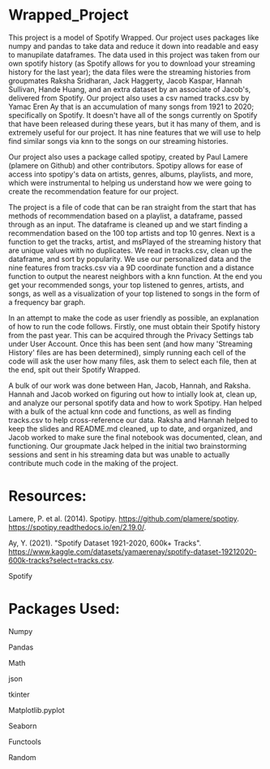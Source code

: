 # Wrapped_Project

This project is a model of Spotify Wrapped. Our project uses packages like numpy and pandas to take data and reduce it down into readable and easy to manupilate dataframes. The data used in this project was taken from our own spotify history (as Spotify allows for you to download your streaming history for the last year); the data files were the streaming histories from groupmates Raksha Sridharan, Jack Haggerty, Jacob Kaspar, Hannah Sullivan, Hande Huang, and an extra dataset by an associate of Jacob's, delivered from Spotify. Our project also uses a csv named tracks.csv by Yamac Eren Ay that is an accumulation of many songs from 1921 to 2020; specifically on Spotify. It doesn't have all of the songs currently on Spotify that have been released during these years, but it has many of them, and is extremely useful for our project. It has nine features that we will use to help find similar songs via knn to the songs on our streaming histories. 

Our project also uses a package called spotipy, created by Paul Lamere (plamere on Github) and other contributors. Spotipy allows for ease of access into spotipy's data on artists, genres, albums, playlists, and more, which were instrumental to helping us understand how we were going to create the recommendation feature for our project. 

The project is a file of code that can be ran straight from the start that has methods of recommendation based on a playlist, a dataframe, passed through as an input. The dataframe is cleaned up and we start finding a recommendation based on the 100 top artists and top 10 genres. Next is a function to get the tracks, artist, and msPlayed of the streaming history that are unique values with no duplicates. We read in tracks.csv, clean up the dataframe, and sort by popularity. We use our personalized data and the nine features from tracks.csv via a 9D coordinate function and a distance function to output the nearest neighbors with a knn function. At the end you get your recommended songs, your top listened to genres, artists, and songs, as well as a visualization of your top listened to songs in the form of a frequency bar graph.

In an attempt to make the code as user friendly as possible, an explanation of how to run the code follows. Firstly, one must obtain their Spotify history from the past year. This can be acquired through the Privacy Settings tab under User Account. Once this has been sent (and how many 'Streaming History' files are has been determined), simply running each cell of the code will ask the user how many files, ask them to select each file, then at the end, spit out their Spotify Wrapped.

A bulk of our work was done between Han, Jacob, Hannah, and Raksha. Hannah and Jacob worked on figuring out how to intially look at, clean up, and analyze our personal spotify data and how to work Spotipy. Han helped with a bulk of the actual knn code and functions, as well as finding tracks.csv to help cross-reference our data. Raksha and Hannah helped to keep the slides and README.md cleaned, up to date, and organized, and Jacob worked to make sure the final notebook was documented, clean, and functioning. Our groupmate Jack helped in the initial two brainstorming sessions and sent in his streaming data but was unable to actually contribute much code in the making of the project. 


# Resources:

Lamere, P. et al. (2014). Spotipy. https://github.com/plamere/spotipy. https://spotipy.readthedocs.io/en/2.19.0/. 

Ay, Y. (2021). "Spotify Dataset 1921-2020, 600k+ Tracks". https://www.kaggle.com/datasets/yamaerenay/spotify-dataset-19212020-600k-tracks?select=tracks.csv. 

Spotify 


# Packages Used:

Numpy

Pandas 

Math 

json

tkinter

Matplotlib.pyplot 

Seaborn

Functools

Random